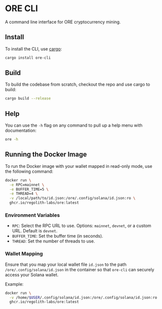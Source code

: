 # ORE CLI

A command line interface for ORE cryptocurrency mining.

## Install

To install the CLI, use [cargo](https://doc.rust-lang.org/cargo/getting-started/installation.html):

```sh
cargo install ore-cli
```

## Build

To build the codebase from scratch, checkout the repo and use cargo to build:

```sh
cargo build --release
```

## Help

You can use the `-h` flag on any command to pull up a help menu with documentation:

```sh
ore -h
```

## Running the Docker Image

To run the Docker image with your wallet mapped in read-only mode, use the following command:

```sh
docker run \
  -e RPC=mainnet \
  -e BUFFER_TIME=5 \
  -e THREAD=4 \
  -v /local/path/to/id.json:/ore/.config/solana/id.json:ro \
  ghcr.io/regolith-labs/ore:latest
```

### Environment Variables

- `RPC`: Select the RPC URL to use. Options: `mainnet`, `devnet`, or a custom URL. Default is `devnet`.
- `BUFFER_TIME`: Set the buffer time (in seconds).
- `THREAD`: Set the number of threads to use.

### Wallet Mapping

Ensure that you map your local wallet file `id.json` to the path `/ore/.config/solana/id.json` in the container so that `ore-cli` can securely access your Solana wallet.

Example:

```sh
docker run \
  -v /home/$USER/.config/solana/id.json:/ore/.config/solana/id.json:ro \
  ghcr.io/regolith-labs/ore:latest
```